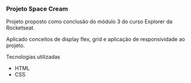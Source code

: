 ### Projeto Space Cream

Projeto proposto como conclusão do módulo 3 do curso Explorer da Rocketseat.

Aplicado conceitos de display flex, grid e aplicação de responsividade ao projeto.

Tecnologias utilizadas

- HTML
- CSS 